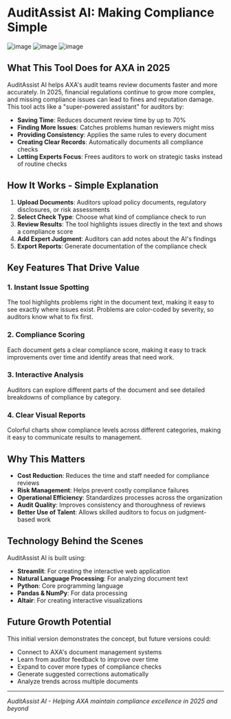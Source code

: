 # AuditAssist AI: Making Compliance Simple

![image](https://github.com/user-attachments/assets/f4a7ce37-29b7-48d6-8945-9cdf5cc03bfd)
![image](https://github.com/user-attachments/assets/c9a5c695-84e8-40ba-994d-f8ee5ea322be)
![image](https://github.com/user-attachments/assets/614e36a0-e513-46d4-ac36-aaceb3e6b821)




## What This Tool Does for AXA in 2025

AuditAssist AI helps AXA's audit teams review documents faster and more accurately. In 2025, financial regulations continue to grow more complex, and missing compliance issues can lead to fines and reputation damage. This tool acts like a "super-powered assistant" for auditors by:

- **Saving Time**: Reduces document review time by up to 70%
- **Finding More Issues**: Catches problems human reviewers might miss
- **Providing Consistency**: Applies the same rules to every document
- **Creating Clear Records**: Automatically documents all compliance checks
- **Letting Experts Focus**: Frees auditors to work on strategic tasks instead of routine checks

## How It Works - Simple Explanation

1. **Upload Documents**: Auditors upload policy documents, regulatory disclosures, or risk assessments
2. **Select Check Type**: Choose what kind of compliance check to run
3. **Review Results**: The tool highlights issues directly in the text and shows a compliance score
4. **Add Expert Judgment**: Auditors can add notes about the AI's findings
5. **Export Reports**: Generate documentation of the compliance check

## Key Features That Drive Value

### 1. Instant Issue Spotting
The tool highlights problems right in the document text, making it easy to see exactly where issues exist. Problems are color-coded by severity, so auditors know what to fix first.

### 2. Compliance Scoring
Each document gets a clear compliance score, making it easy to track improvements over time and identify areas that need work.

### 3. Interactive Analysis
Auditors can explore different parts of the document and see detailed breakdowns of compliance by category.

### 4. Clear Visual Reports
Colorful charts show compliance levels across different categories, making it easy to communicate results to management.

## Why This Matters

- **Cost Reduction**: Reduces the time and staff needed for compliance reviews
- **Risk Management**: Helps prevent costly compliance failures
- **Operational Efficiency**: Standardizes processes across the organization
- **Audit Quality**: Improves consistency and thoroughness of reviews
- **Better Use of Talent**: Allows skilled auditors to focus on judgment-based work

## Technology Behind the Scenes

AuditAssist AI is built using:

- **Streamlit**: For creating the interactive web application
- **Natural Language Processing**: For analyzing document text
- **Python**: Core programming language
- **Pandas & NumPy**: For data processing
- **Altair**: For creating interactive visualizations

## Future Growth Potential

This initial version demonstrates the concept, but future versions could:

- Connect to AXA's document management systems
- Learn from auditor feedback to improve over time
- Expand to cover more types of compliance checks
- Generate suggested corrections automatically
- Analyze trends across multiple documents

---

*AuditAssist AI - Helping AXA maintain compliance excellence in 2025 and beyond*
